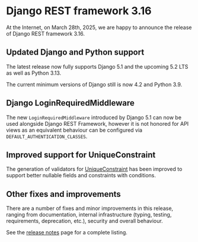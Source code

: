 <style>
.promo li a {
    float: left;
    width: 130px;
    height: 20px;
    text-align: center;
    margin: 10px 30px;
    padding: 150px 0 0 0;
    background-position: 0 50%;
    background-size: 130px auto;
    background-repeat: no-repeat;
    font-size: 120%;
    color: black;
}
.promo li {
    list-style: none;
}
</style>

# Django REST framework 3.16

At the Internet, on March 28th, 2025, we are happy to announce the release of Django REST framework 3.16.

## Updated Django and Python support

The latest release now fully supports Django 5.1 and the upcoming 5.2 LTS as well as Python 3.13.

The current minimum versions of Django still is now 4.2 and Python 3.9.

## Django LoginRequiredMiddleware

The new `LoginRequiredMiddleware` introduced by Django 5.1 can now be used alongside Django REST Framework, however it is not honored for API views as an equivalent behaviour can be configured via `DEFAULT_AUTHENTICATION_CLASSES`.

## Improved support for UniqueConstraint

The generation of validators for [UniqueConstraint](https://docs.djangoproject.com/en/stable/ref/models/constraints/#uniqueconstraint) has been improved to support better nullable fields and constraints with conditions.

## Other fixes and improvements

There are a number of fixes and minor improvements in this release, ranging from documentation, internal infrastructure (typing, testing, requirements, deprecation, etc.), security and overall behaviour.

See the [release notes](release-notes.md) page for a complete listing.
